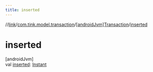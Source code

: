 ```yaml
---
title: inserted
---
```

//[link](../../../index.html)/[com.tink.model.transaction](../index.html)/[[androidJvm]Transaction](index.html)/[inserted](inserted.html)



# inserted



[androidJvm]\
val [inserted](inserted.html): [Instant](https://developer.android.com/reference/kotlin/java/time/Instant.html)




